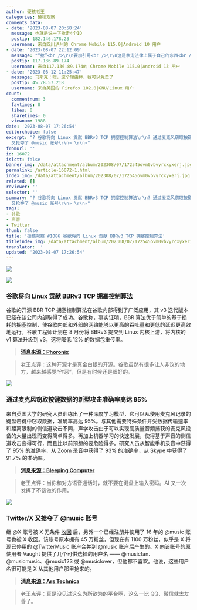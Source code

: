 ```yaml
---
author: 硬核老王
categories: 硬核观察
comments_data:
- date: '2023-08-07 20:58:24'
  message: 也就是说一下抢走4个ID
  postip: 182.146.178.23
  username: 来自四川泸州的 Chrome Mobile 115.0|Android 10 用户
- date: '2023-08-07 22:12:09'
  message: "“抢”<br />\r\n要加引号<br />\r\n这是拿走法律上属于自己的东西<br />\r\n<br />\r\n也像很多编程语言里的保留字一样，它们属于语言本身，不被用户定义。"
  postip: 117.136.89.174
  username: 来自117.136.89.174的 Chrome Mobile 115.0|Android 13 用户
- date: '2023-08-12 11:25:47'
  message: 马斯克：嗯，这个理由棒，我可以免责了
  postip: 45.78.57.218
  username: 来自美国的 Firefox 102.0|GNU/Linux 用户
count:
  commentnum: 3
  favtimes: 0
  likes: 0
  sharetimes: 0
  viewnum: 1988
date: '2023-08-07 17:26:54'
editorchoice: false
excerpt: "? 谷歌将向 Linux 贡献 BBRv3 TCP 拥塞控制算法\r\n? 通过麦克风窃取按键数据的新型攻击准确率高达 95%\r\n? Twitter/X
  又抢夺了 @music 账号\r\n» \r\n»"
fromurl: ''
id: 16072
islctt: false
banner_img: /data/attachment/album/202308/07/172545ovm0vbvyrcxyxerj.jpg
permalink: /article-16072-1.html
index_img: /data/attachment/album/202308/07/172545ovm0vbvyrcxyxerj.jpg
related: []
reviewer: ''
selector: ''
summary: "? 谷歌将向 Linux 贡献 BBRv3 TCP 拥塞控制算法\r\n? 通过麦克风窃取按键数据的新型攻击准确率高达 95%\r\n? Twitter/X
  又抢夺了 @music 账号\r\n» \r\n»"
tags:
- 谷歌
- 声音
- Twitter
thumb: false
title: '硬核观察 #1086 谷歌将向 Linux 贡献 BBRv3 TCP 拥塞控制算法'
titleindex_img: /data/attachment/album/202308/07/172545ovm0vbvyrcxyxerj.jpg
translator: ''
updated: '2023-08-07 17:26:54'
---
```


![](/data/attachment/album/202308/07/172545ovm0vbvyrcxyxerj.jpg)


![](/data/attachment/album/202308/07/172558hqtmjuz6pmwj4smj.jpg)


### 谷歌将向 Linux 贡献 BBRv3 TCP 拥塞控制算法


谷歌的开源 BBR TCP 拥塞控制算法在谷歌内部得到了广泛应用，其 v3 迭代版本已经在该公司内部取得了成功。谷歌称，事实证明，BBR 算法优于简单的基于损耗的拥塞控制，使谷歌内部和外部的网络能够以更高的吞吐量和更低的延迟更高效地运行。谷歌工程师计划在 8 月份将 BBRv3 提交到 Linux 内核上游，将内核的 v1 算法升级到 v3，这将降低 12% 的数据包重传率。



> 
> **[消息来源：Phoronix](https://www.phoronix.com/news/Google-BBRv3-Linux)**
> 
> 
> 



> 
> 老王点评：这种开源才是真金白银的开源。谷歌虽然有很多让人非议的地方，越来越感觉“作恶”，但是有时候还是很好的。
> 
> 
> 


![](/data/attachment/album/202308/07/172611i6ee878e605sj67y.jpg)


### 通过麦克风窃取按键数据的新型攻击准确率高达 95%


来自英国大学的研究人员训练出了一种深度学习模型，它可以从使用麦克风记录的键盘击键中窃取数据，准确率高达 95%。与其他需要特殊条件并受数据传输速率和距离限制的侧信道攻击不同，声学攻击由于可以实现高质量音频捕获的麦克风设备的大量出现而变得简单得多。再加上机器学习的快速发展，使得基于声音的侧信道攻击变得可行，而且比以前预想的要危险得多。研究人员从智能手机录音中获得了 95% 的准确率，从 Zoom 录音中获得了 93% 的准确率，从 Skype 中获得了 91.7% 的准确率。



> 
> **[消息来源：Bleeping Computer](https://www.bleepingcomputer.com/news/security/new-acoustic-attack-steals-data-from-keystrokes-with-95-percent-accuracy/)**
> 
> 
> 



> 
> 老王点评：当你和对方语音通话时，就不要在键盘上输入密码。AI 又一次发挥了不该做的作用。
> 
> 
> 


![](/data/attachment/album/202308/07/172627d1nn6ln5q61qiz3n.jpg)


### Twitter/X 又抢夺了 @music 账号


继 @X 账号被 X 无条件 [收回](/article-16039-1.html) 后，另外一个已经注册并使用了 16 年的 @music 账号也被 X 收回。该账号原本拥有 45 万粉丝，但现在有 1100 万粉丝，似乎是 X 将现已停用的 @TwitterMusic 账户合并到 @music 账户后产生的。X 向该账号的原使用者 Vaught 提供了几个可供选择的用户名 —— @musicfan、@musicmusic、@music123 或 @musiclover，但他都不喜欢。他说，这些用户名很可能是 X 从其他用户那里抢来的。



> 
> **[消息来源：Ars Technica](https://arstechnica.com/tech-policy/2023/08/x-user-super-pissed-that-musk-ordered-takeover-of-his-music-account/)**
> 
> 
> 



> 
> 老王点评：真是没见过这么为所欲为的平台啊，这么一比 QQ、微信就太友善了。
> 
> 
>